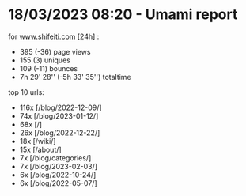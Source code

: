 # 18/03/2023 08:20 - Umami report
for www.shifeiti.com [24h] :

 - 395 (-36) page views
 - 155 (3) uniques
 - 109 (-11) bounces
 - 7h 29' 28'' (-5h 33' 35'') totaltime


top 10 urls:
 - 116x [/blog/2022-12-09/]
 - 74x [/blog/2023-01-12/]
 - 68x [/]
 - 26x [/blog/2022-12-22/]
 - 18x [/wiki/]
 - 15x [/about/]
 - 7x [/blog/categories/]
 - 7x [/blog/2023-02-03/]
 - 6x [/blog/2022-10-24/]
 - 6x [/blog/2022-05-07/]


